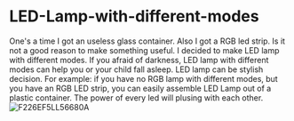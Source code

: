 # LED-Lamp-with-different-modes
One's a time I got an useless glass container. Also I got a RGB led strip. Is it not a good reason to make something useful. I decided to make LED lamp with different modes. If you afraid of darkness, LED lamp with different modes can help you or your child fall asleep. LED lamp can be stylish decision. For example: if you have no RGB lamp with different modes, but you have an RGB LED strip, you can easily assemble LED Lamp out of a plastic container. The power of every led will plusing with each other.
![F226EF5LL56680A](https://github.com/NickProgrammerOffical/LED-Lamp-with-different-modes/assets/138391799/2b696bb4-b914-446f-97b0-5192c671843c)
